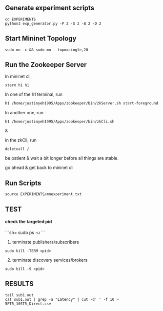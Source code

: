 ## Generate experiment scripts
```sh=
cd EXPERIMENTS
python3 exp_generator.py -P 2 -S 2 -B 2 -D 2
```

## Start Mininet Topology
```sh=
sudo mn -c && sudo mn --topo=single,20
```

## Run the Zookeeper Server

In mininet cli, 

```sh=
xterm h1 h1
```

In one of the h1 terminal, run
```sh
h1 /home/justinyeh1995/Apps/zookeeper/bin/zkServer.sh start-foreground 
```

In another one, run
```sh=
h1 /home/justinyeh1995/Apps/zookeeper/bin/zkCli.sh
```
& 

in the zkCli, run
```sh=
deleteall /
```

be patient & wait a bit longer before all things are stable.

go ahead & get back to mininet cli

## Run Scripts
```sh=
source EXPERIMENTS/mnexperiment.txt
```

## TEST 

<h4> check the targeted pid </h4>
```sh=
sudo ps -u
```  

1. terminate publishers/subscribers
```sh=
sudo kill -TERM <pid>
```

2. terminate discovery services/brokers
```sh=
sudo kill -9 <pid>
```

## RESULTS
```
tail sub1.out
cat sub1.out | grep -a "Latency" | cut -d' ' -f 10 > 5PT5_10ST5_Direct.csv
```
